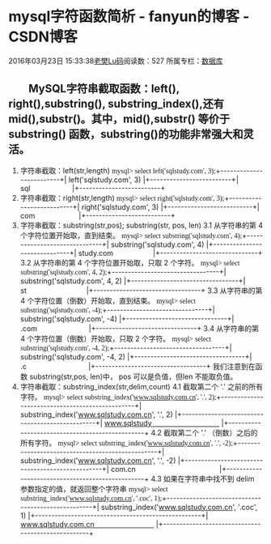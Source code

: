 # mysql字符函数简析 - fanyun的博客 - CSDN博客
2016年03月23日 15:33:38[老樊Lu码](https://me.csdn.net/fanyun_01)阅读数：527
所属专栏：[数据库](https://blog.csdn.net/column/details/database-01.html)

##         MySQL字符串截取函数：left(), right(),substring(), substring_index(),还有 mid(),substr()。其中，mid(),substr() 等价于 substring() 函数，substring()的功能非常强大和灵活。
1. 字符串截取：left(str,length) 
<span style="font-family:宋体;font-size:14px;">mysql> select left('sqlstudy.com', 3);</span>+-------------------------+| left('sqlstudy.com', 3) |+-------------------------+| sql                     |+-------------------------+
2. 字符串截取：right(str,length) 
<span style="font-family:宋体;font-size:14px;">mysql> select right('sqlstudy.com', 3);</span>+--------------------------+| right('sqlstudy.com', 3) |+--------------------------+| com                      |+--------------------------+
3. 字符串截取：substring(str,pos); substring(str, pos, len) 
3.1 从字符串的第 4 个字符位置开始取，直到结束。
<span style="font-family:宋体;font-size:14px;">mysql> select substring('sqlstudy.com', 4);</span>+------------------------------+| substring('sqlstudy.com', 4) |+------------------------------+| study.com                    |+------------------------------+
3.2 从字符串的第 4 个字符位置开始取，只取 2 个字符。 
<span style="font-family:宋体;font-size:14px;">mysql> select substring('sqlstudy.com', 4, 2);</span>+---------------------------------+| substring('sqlstudy.com', 4, 2) |+---------------------------------+| st                              |+---------------------------------+
3.3 从字符串的第 4 个字符位置（倒数）开始取，直到结束。
<span style="font-family:宋体;font-size:14px;">mysql> select substring('sqlstudy.com', -4);</span>+-------------------------------+| substring('sqlstudy.com', -4) |+-------------------------------+| .com                          |+-------------------------------+
3.4 从字符串的第 4 个字符位置（倒数）开始取，只取 2 个字符。
<span style="font-family:宋体;font-size:14px;">mysql> select substring('sqlstudy.com', -4, 2);</span>+----------------------------------+| substring('sqlstudy.com', -4, 2) |+----------------------------------+| .c                               |+----------------------------------+
我们注意到在函数 substring(str,pos, len)中， pos 可以是负值，但len 不能取负值。
4. 字符串截取：substring_index(str,delim,count)
4.1 截取第二个 '.' 之前的所有字符。
<span style="font-family:宋体;font-size:14px;">mysql> select substring_index('www.sqlstudy.com.cn', '.', 2);</span>+------------------------------------------------+| substring_index('www.sqlstudy.com.cn', '.', 2) |+------------------------------------------------+| www.sqlstudy                                   |+------------------------------------------------+
4.2 截取第二个 '.' （倒数）之后的所有字符。
<span style="font-family:宋体;font-size:14px;">mysql> select substring_index('www.sqlstudy.com.cn', '.', -2);</span>+-------------------------------------------------+| substring_index('www.sqlstudy.com.cn', '.', -2) |+-------------------------------------------------+| com.cn                                          |+-------------------------------------------------+
4.3 如果在字符串中找不到 delim 参数指定的值，就返回整个字符串
<span style="font-family:宋体;font-size:14px;">mysql> select substring_index('www.sqlstudy.com.cn', '.coc', 1);</span>+---------------------------------------------------+| substring_index('www.sqlstudy.com.cn', '.coc', 1) |+---------------------------------------------------+| www.sqlstudy.com.cn                               |+---------------------------------------------------+
